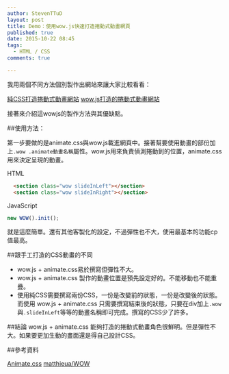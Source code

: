 ```yaml
---
author: StevenTTuD
layout: post
title: Demo：使用wow.js快速打造捲動式動畫網頁
published: true
date: 2015-10-22 08:45
tags:
  - HTML / CSS
comments: true

---
```

我用兩個不同方法個別製作出網站來讓大家比較看看：

[純CSS打造捲動式動畫網站](http://steventtud.github.io/CSS-Animation-Page-Demo/)
[wow.js打造的捲動式動畫網站](http://steventtud.github.io/wowjs-scroll-based-animation-/)

接著來介紹這wowjs的製作方法與其優缺點。

##使用方法：

第一步要做的是animate.css與wow.js載進網頁中。接著幫要使用動畫的部份加上`.wow .animate動畫名稱`屬性。wow.js用來負責偵測捲動到的位置，animate.css用來決定呈現的動畫。

HTML

```html
  <section class="wow slideInLeft"></section>
  <section class="wow slideInRight"></section>
```

JavaScript

```js
new WOW().init();
```

就是這麼簡單。還有其他客製化的設定，不過彈性也不大，使用最基本的功能cp值最高。

##跟手工打造的CSS動畫的不同
- wow.js + animate.css易於撰寫但彈性不大。
- wow.js + animate.css 製作的動畫位置是預先設定好的。不能移動也不能重疊。
- 使用純CSS需要撰寫兩份CSS，一份是改變前的狀態，一份是改變後的狀態。而使用 wow.js + animate.css 只需要撰寫結束後的狀態，只要在div加上`.wow`與`.slideInLeft`等等的動畫名稱即可完成。撰寫的CSS少了許多。

##結論
wow.js + animate.css 能夠打造的捲動式動畫角色很鮮明。但是彈性不大。如果要更加生動的畫面還是得自己設計CSS。

##參考資料

[Animate.css](https://daneden.github.io/animate.css/)
[matthieua/WOW](https://github.com/matthieua/WOW)



